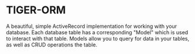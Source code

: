 # TIGER-ORM
A beautiful, simple ActiveRecord implementation for working with your database.  Each database table has a corresponding "Model" which is used to interact with that table.  Models allow you to query for data in your tables, as well as CRUD operations the table.
